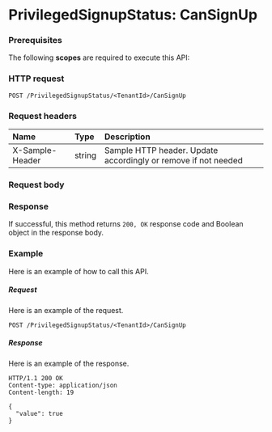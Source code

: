 # PrivilegedSignupStatus: CanSignUp


### Prerequisites
The following **scopes** are required to execute this API: 
### HTTP request
<!-- { "blockType": "ignored" } -->
```http
POST /PrivilegedSignupStatus/<TenantId>/CanSignUp

```
### Request headers
| Name       | Type | Description|
|:---------------|:--------|:----------|
| X-Sample-Header  | string  | Sample HTTP header. Update accordingly or remove if not needed|

### Request body

### Response
If successful, this method returns `200, OK` response code and Boolean object in the response body.

### Example
Here is an example of how to call this API.
##### Request
Here is an example of the request.
<!-- {
  "blockType": "request",
  "name": "privilegedsignupstatus_cansignup"
}-->
```http
POST /PrivilegedSignupStatus/<TenantId>/CanSignUp
```

##### Response
Here is an example of the response.
<!-- {
  "blockType": "response",
  "truncated": false,
  "@odata.type": "boolean"
} -->
```http
HTTP/1.1 200 OK
Content-type: application/json
Content-length: 19

{
  "value": true
}
```

<!-- uuid: 7dfd802d-b4f7-4ebd-9aef-6cde4abb96de
2015-10-19 10:04:36 UTC -->
<!-- {
  "type": "#page.annotation",
  "description": "PrivilegedSignupStatus: CanSignUp",
  "keywords": "",
  "section": "documentation",
  "tocPath": ""
}-->